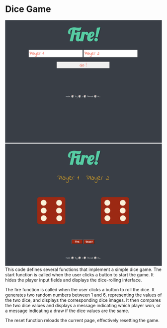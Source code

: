
# Dice Game
![start page](images/Screenshot%20from%202022-12-28%2009-57-42.png)
![play ground](images/Screenshot%20from%202022-12-28%2009-55-22.png)
This code defines several functions that implement a simple dice game. The start function is called when the user clicks a button to start the game. It hides the player input fields and displays the dice-rolling interface.

The fire function is called when the user clicks a button to roll the dice. It generates two random numbers between 1 and 6, representing the values of the two dice, and displays the corresponding dice images. It then compares the two dice values and displays a message indicating which player won, or a message indicating a draw if the dice values are the same.

The reset function reloads the current page, effectively resetting the game.